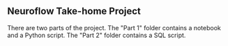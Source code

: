 ## Neuroflow Take-home Project

There are two parts of the project. The "Part 1" folder contains a notebook and a Python script. The "Part 2" folder contains a SQL script.
